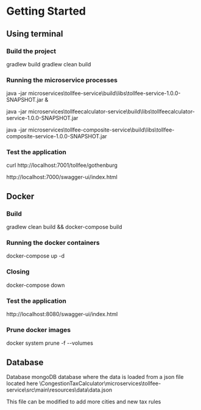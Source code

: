 # Getting Started

## Using terminal

### Build the project
gradlew build
gradlew clean build

### Running the microservice processes
java -jar microservices\tollfee-service\build\libs\tollfee-service-1.0.0-SNAPSHOT.jar &

java -jar microservices\tollfeecalculator-service\build\libs\tollfeecalculator-service-1.0.0-SNAPSHOT.jar

java -jar microservices\tollfee-composite-service\build\libs\tollfee-composite-service-1.0.0-SNAPSHOT.jar

### Test the application
curl http://localhost:7001/tollfee/gothenburg

http://localhost:7000/swagger-ui/index.html

## Docker

### Build
gradlew clean build && docker-compose build

### Running the docker containers
docker-compose up -d

### Closing
docker-compose down

### Test the application
http://localhost:8080/swagger-ui/index.html

### Prune docker images
docker system prune -f --volumes

## Database

Database mongoDB database where the data is loaded from a json file located here
\\CongestionTaxCalculator\microservices\tollfee-service\src\main\resources\data\data.json

This file can be modified to add more cities and new tax rules
